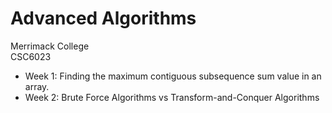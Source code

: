 # Advanced Algorithms
Merrimack College  
CSC6023  

- Week 1: Finding the maximum contiguous subsequence sum value in an array.
- Week 2: Brute Force Algorithms vs Transform-and-Conquer Algorithms
